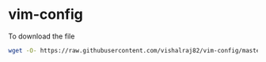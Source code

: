 # vim-config

To download the file

```bash
wget -O- https://raw.githubusercontent.com/vishalraj82/vim-config/master/vimrc > $HOME/.vimrc
```
